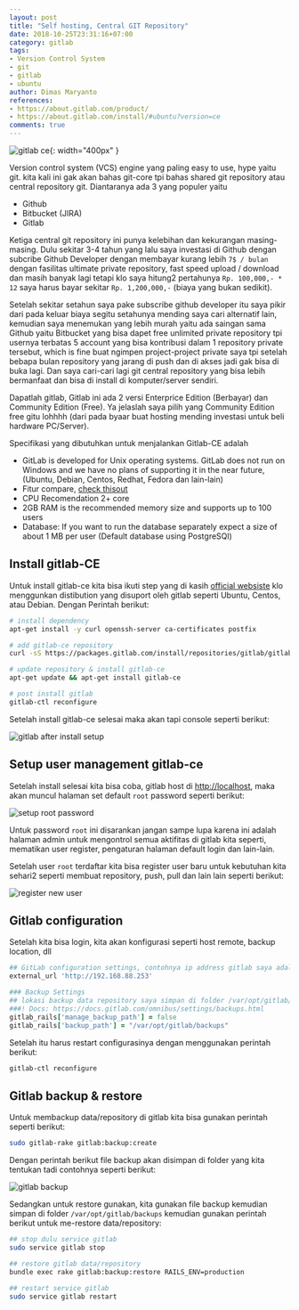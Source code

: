 ```yaml
---
layout: post
title: "Self hosting, Central GIT Repository"
date: 2018-10-25T23:31:16+07:00
category: gitlab
tags: 
- Version Control System
- git
- gitlab
- ubuntu
author: Dimas Maryanto
references:
- https://about.gitlab.com/product/
- https://about.gitlab.com/install/#ubuntu?version=ce
comments: true
---
```


![gitlab ce]({{site.baseurl}}/assets/img/posts/gitlab-self-hosting/logo.png){: width="400px" }

Version control system (VCS) engine yang paling easy to use, hype yaitu git. kita kali ini gak akan bahas git-core tpi bahas shared git repository atau central repository git. Diantaranya ada 3 yang populer yaitu 

- Github
- Bitbucket (JIRA)
- Gitlab

<!--more-->

Ketiga central git repository ini punya kelebihan dan kekurangan masing-masing. Dulu sekitar 3-4 tahun yang lalu saya investasi di Github dengan subcribe Github Developer dengan membayar kurang lebih `7$ / bulan` dengan fasilitas ultimate private repository, fast speed upload / download dan masih banyak lagi tetapi klo saya hitung2 pertahunya `Rp. 100,000,- * 12` saya harus bayar sekitar `Rp. 1,200,000,-` (biaya yang bukan sedikit). 

Setelah sekitar setahun saya pake subscribe github developer itu saya pikir dari pada keluar biaya segitu setahunya mending saya cari alternatif lain, kemudian saya menemukan yang lebih murah yaitu ada saingan sama Github yaitu Bitbucket yang bisa dapet free unlimited private repository tpi usernya terbatas 5 account yang bisa kontribusi dalam 1 repository private tersebut, which is fine buat ngimpen project-project private saya tpi setelah bebapa bulan repository yang jarang di push dan di akses jadi gak bisa di buka lagi. Dan saya cari-cari lagi git central repository yang bisa lebih bermanfaat dan bisa di install di komputer/server sendiri.

Dapatlah gitlab, Gitlab ini ada 2 versi Enterprice Edition (Berbayar) dan Community Edition (Free). Ya jelaslah saya pilih yang Community Edition free gitu lohhhh (dari pada byaar buat hosting mending investasi untuk beli hardware PC/Server).

Specifikasi yang dibutuhkan untuk menjalankan Gitlab-CE adalah 

- GitLab is developed for Unix operating systems. GitLab does not run on Windows and we have no plans of supporting it in the near future, (Ubuntu, Debian, Centos, Redhat, Fedora dan lain-lain)
- Fitur compare, [check thisout](https://about.gitlab.com/pricing/self-managed/feature-comparison/)
- CPU Recomendation 2+ core
- 2GB RAM is the recommended memory size and supports up to 100 users
- Database: If you want to run the database separately expect a size of about 1 MB per user (Default database using PostgreSQl)

## Install gitlab-CE 

Untuk install gitlab-ce kita bisa ikuti step yang di kasih [official websiste](https://about.gitlab.com/install/#ubuntu?version=ce) klo menggunkan distibution yang disuport oleh gitlab seperti Ubuntu, Centos, atau Debian. Dengan Perintah berikut:

```bash
# install dependency
apt-get install -y curl openssh-server ca-certificates postfix

# add gitlab-ce repository
curl -sS https://packages.gitlab.com/install/repositories/gitlab/gitlab-ce/script.deb.sh | sudo bash

# update repository & install gitlab-ce
apt-get update && apt-get install gitlab-ce

# post install gitlab
gitlab-ctl reconfigure
```

Setelah install gitlab-ce selesai maka akan tapi console seperti berikut:

![gitlab after install setup]({{site.baseurl}}/assets/img/posts/gitlab-self-hosting/install-finish.png)

## Setup user management gitlab-ce

Setelah install selesai kita bisa coba, gitlab host di [http://localhost](http://localhost:80), maka akan muncul halaman set default `root` password seperti berikut:

![setup root password]({{site.baseurl}}/assets/img/posts/gitlab-self-hosting/setup-root-password.png)

Untuk password `root` ini disarankan jangan sampe lupa karena ini adalah halaman admin untuk mengontrol semua aktifitas di gitlab kita seperti, mematikan user register, pengaturan halaman default login dan lain-lain.

Setelah user `root` terdaftar kita bisa register user baru untuk kebutuhan kita sehari2 seperti membuat repository, push, pull dan lain lain seperti berikut:

![register new user]({{site.baseurl}}/assets/img/posts/gitlab-self-hosting/register-user-new.png)

## Gitlab configuration

Setelah kita bisa login, kita akan konfigurasi seperti host remote, backup location, dll

```ruby
## GitLab configuration settings, contohnya ip address gitlab saya adalah sebagai berikut
external_url 'http://192.168.88.253'

### Backup Settings
## lokasi backup data repository saya simpan di folder /var/opt/gitlab/backups
###! Docs: https://docs.gitlab.com/omnibus/settings/backups.html
gitlab_rails['manage_backup_path'] = false
gitlab_rails['backup_path'] = "/var/opt/gitlab/backups"
```

Setelah itu harus restart configurasinya dengan menggunakan perintah berikut:

```bash
gitlab-ctl reconfigure
```

## Gitlab backup & restore

Untuk membackup data/repository di gitlab kita bisa gunakan perintah seperti berikut:

```bash
sudo gitlab-rake gitlab:backup:create
```
 Dengan perintah berikut file backup akan disimpan di folder yang kita tentukan tadi contohnya seperti berikut:

![gitlab backup]({{site.baseurl}}/assets/img/posts/gitlab-self-hosting/gitlab-backup.png)

Sedangkan untuk restore gunakan, kita gunakan file backup kemudian simpan di folder `/var/opt/gitlab/backups` kemudian gunakan perintah berikut untuk me-restore data/repository:

```bash
## stop dulu service gitlab
sudo service gitlab stop

## restore gitlab data/repository
bundle exec rake gitlab:backup:restore RAILS_ENV=production

## restart service gitlab
sudo service gitlab restart
```